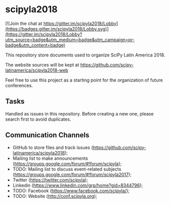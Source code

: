 # scipyla2018

[![Join the chat at https://gitter.im/scipyla2018/Lobby](https://badges.gitter.im/scipyla2018/Lobby.svg)](https://gitter.im/scipyla2018/Lobby?utm_source=badge&utm_medium=badge&utm_campaign=pr-badge&utm_content=badge)

This repository store documents used to organize SciPy Latin America 2018.

The website sources will be kept at https://github.com/scipy-latinamerica/scipyla2018-web

Feel free to use this project as a starting point for the organization of future conferences.

## Tasks

Handled as issues in this repository. Before creating a new one, please search first to avoid duplicates.

## Communication Channels

* GitHub to store files and track issues (https://github.com/scipy-latinamerica/scipyla2018);
* Mailing list to make announcements (https://groups.google.com/forum/#!forum/scipyla);
* TODO: Mailing list to discuss event-related subjects (https://groups.google.com/forum/#!forum/scipyla2017);
* Twitter (https://twitter.com/scipyla);
* Linkedin (https://www.linkedin.com/grp/home?gid=8344796);
* TODO: Facebook (https://www.facebook.com/scipyla/);
* TODO: Website (http://conf.scipyla.org);
